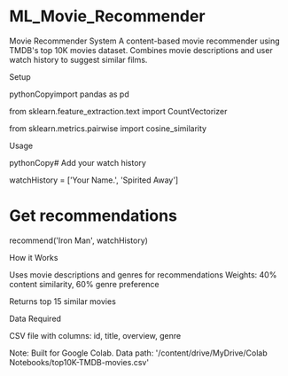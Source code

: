 # ML_Movie_Recommender
Movie Recommender System
A content-based movie recommender using TMDB's top 10K movies dataset. Combines movie descriptions and user watch history to suggest similar films.

Setup

pythonCopyimport pandas as pd

from sklearn.feature_extraction.text import CountVectorizer

from sklearn.metrics.pairwise import cosine_similarity

Usage

pythonCopy# Add your watch history

watchHistory = ['Your Name.', 'Spirited Away']


# Get recommendations
recommend('Iron Man', watchHistory)

How it Works

Uses movie descriptions and genres for recommendations
Weights: 40% content similarity, 60% genre preference

Returns top 15 similar movies

Data Required

CSV file with columns: id, title, overview, genre

Note: Built for Google Colab. Data path: '/content/drive/MyDrive/Colab Notebooks/top10K-TMDB-movies.csv'

